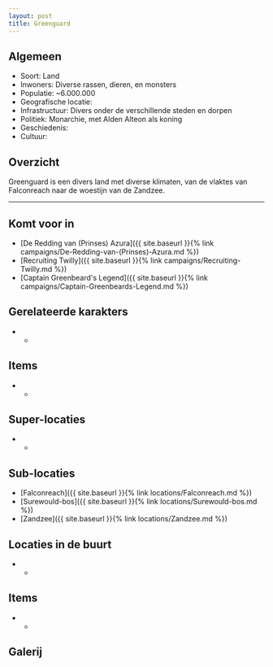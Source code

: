 ```yaml
---
layout: post
title: Greenguard
---
```


## Algemeen
* Soort: Land
* Inwoners: Diverse rassen, dieren, en monsters
* Populatie: ~6.000.000
* Geografische locatie: 
* Infrastructuur: Divers onder de verschillende steden en dorpen
* Politiek: Monarchie, met Alden Alteon als koning
* Geschiedenis: 
* Cultuur: 

## Overzicht
Greenguard is een divers land met diverse klimaten, van de vlaktes van Falconreach naar de woestijn van de Zandzee.

---

## Komt voor in
* [De Redding van (Prinses) Azura]({{ site.baseurl }}{% link campaigns/De-Redding-van-(Prinses)-Azura.md %})
* [Recruiting Twilly]({{ site.baseurl }}{% link campaigns/Recruiting-Twilly.md %})
* [Captain Greenbeard's Legend]({{ site.baseurl }}{% link campaigns/Captain-Greenbeards-Legend.md %})

## Gerelateerde karakters
* -

## Items
* -

## Super-locaties
* -

## Sub-locaties
* [Falconreach]({{ site.baseurl }}{% link locations/Falconreach.md %})
* [Surewould-bos]({{ site.baseurl }}{% link locations/Surewould-bos.md %})
* [Zandzee]({{ site.baseurl }}{% link locations/Zandzee.md %})

## Locaties in de buurt
* -

## Items
* -

## Galerij

